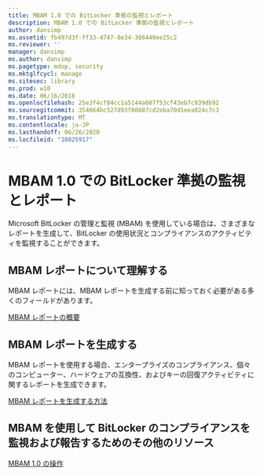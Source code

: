 ```yaml
---
title: MBAM 1.0 での BitLocker 準拠の監視とレポート
description: MBAM 1.0 での BitLocker 準拠の監視とレポート
author: dansimp
ms.assetid: fb497d3f-ff33-4747-8e34-366440ee25c2
ms.reviewer: ''
manager: dansimp
ms.author: dansimp
ms.pagetype: mdop, security
ms.mktglfcycl: manage
ms.sitesec: library
ms.prod: w10
ms.date: 06/16/2016
ms.openlocfilehash: 25e3f4cf04cc1a5144a607f53cf43eb7c839db92
ms.sourcegitcommit: 354664bc527d93f80687cd2eba70d1eea024c7c3
ms.translationtype: MT
ms.contentlocale: ja-JP
ms.lasthandoff: 06/26/2020
ms.locfileid: "10825917"
---
```

# MBAM 1.0 での BitLocker 準拠の監視とレポート


Microsoft BitLocker の管理と監視 (MBAM) を使用している場合は、さまざまなレポートを生成して、BitLocker の使用状況とコンプライアンスのアクティビティを監視することができます。

## MBAM レポートについて理解する


MBAM レポートには、MBAM レポートを生成する前に知っておく必要がある多くのフィールドがあります。

[MBAM レポートの概要](understanding-mbam-reports-mbam-1.md)

## MBAM レポートを生成する


MBAM レポートを使用する場合、エンタープライズのコンプライアンス、個々のコンピューター、ハードウェアの互換性、およびキーの回復アクティビティに関するレポートを生成できます。

[MBAM レポートを生成する方法](how-to-generate-mbam-reports-mbam-1.md)

## MBAM を使用して BitLocker のコンプライアンスを監視および報告するためのその他のリソース


[MBAM 1.0 の操作](operations-for-mbam-10.md)

 

 





